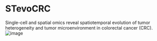 # STevoCRC
Single-cell and spatial omics reveal spatiotemporal evolution of tumor heterogeneity and tumor microenvironment in colorectal cancer (CRC).
![image](https://github.com/Yelab2020/STevoCRC/assets/97086137/39435d15-bc57-4172-b65e-0ca9997e2e1b)
